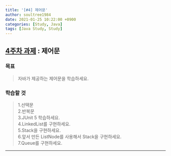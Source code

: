 ```yaml
---
title: '[#4] 제어문'
author: soultree1984
date: 2021-01-25 10:22:00 +0900
categories: [Study, Java]
tags: [Java Study, Study]
---
```


## [**4주차 과제**][4] : 제어문
[4]: https://github.com/whiteship/live-study/issues/4

### 목표
> 자바가 제공하는 제어문을 학습하세요.

### 학습할 것
> 1.선택문 <br/>
> 2.반복문 <br/>
> 3.JUnit 5 학습하세요. <br/>
> 4.LinkedList를 구현하세요. <br/>
> 5.Stack을 구현하세요. <br/>
> 6.앞서 만든 ListNode를 사용해서 Stack을 구현하세요. <br/>
> 7.Queue를 구현하세요. <br/>

<hr/>
